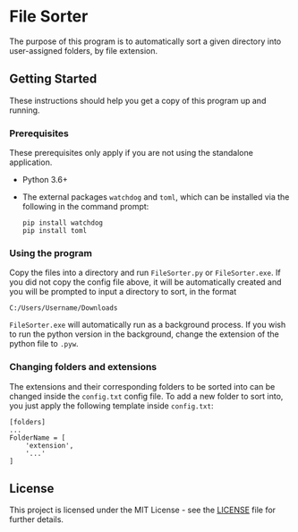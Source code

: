 # File Sorter

The purpose of this program is to automatically sort a given directory into user-assigned folders, by file extension.

## Getting Started

These instructions should help you get a copy of this program up and running.

### Prerequisites

These prerequisites only apply if you are not using the standalone application.

- Python 3.6+

- The external packages `watchdog` and `toml`, which can be installed via the following in the command prompt:
  ```
  pip install watchdog
  pip install toml
  ```
  
### Using the program

Copy the files into a directory and run `FileSorter.py` or `FileSorter.exe`. If you did not copy the config file above, it will be automatically created and you will be prompted to input a directory to sort, in the format 

`C:/Users/Username/Downloads`

`FileSorter.exe` will automatically run as a background process. If you wish to run the python version in the background, change the extension of the python file to `.pyw`.

### Changing folders and extensions

The extensions and their corresponding folders to be sorted into can be changed inside the `config.txt` config file. To add a new folder to sort into, you just apply the following template inside `config.txt`:
```
[folders]
...
FolderName = [
	'extension',
	'...'
]
```

## License

This project is licensed under the MIT License - see the [LICENSE](LICENSE) file for further details.
